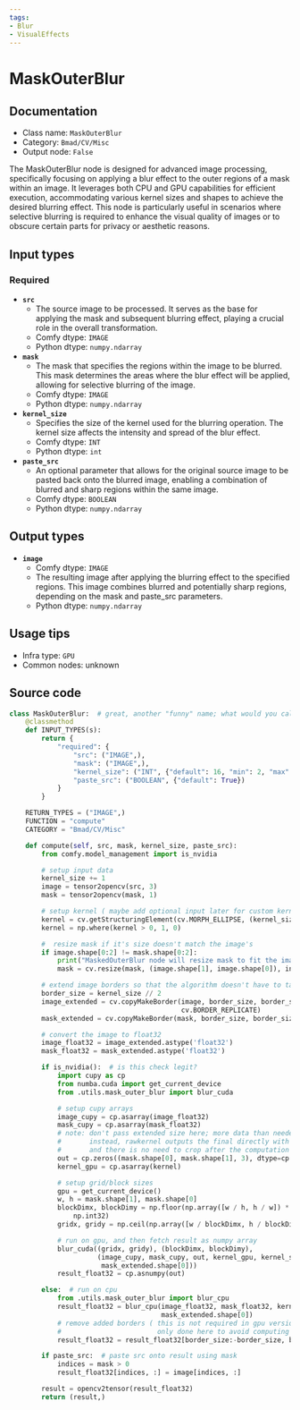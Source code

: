 ```yaml
---
tags:
- Blur
- VisualEffects
---
```


# MaskOuterBlur
## Documentation
- Class name: `MaskOuterBlur`
- Category: `Bmad/CV/Misc`
- Output node: `False`

The MaskOuterBlur node is designed for advanced image processing, specifically focusing on applying a blur effect to the outer regions of a mask within an image. It leverages both CPU and GPU capabilities for efficient execution, accommodating various kernel sizes and shapes to achieve the desired blurring effect. This node is particularly useful in scenarios where selective blurring is required to enhance the visual quality of images or to obscure certain parts for privacy or aesthetic reasons.
## Input types
### Required
- **`src`**
    - The source image to be processed. It serves as the base for applying the mask and subsequent blurring effect, playing a crucial role in the overall transformation.
    - Comfy dtype: `IMAGE`
    - Python dtype: `numpy.ndarray`
- **`mask`**
    - The mask that specifies the regions within the image to be blurred. This mask determines the areas where the blur effect will be applied, allowing for selective blurring of the image.
    - Comfy dtype: `IMAGE`
    - Python dtype: `numpy.ndarray`
- **`kernel_size`**
    - Specifies the size of the kernel used for the blurring operation. The kernel size affects the intensity and spread of the blur effect.
    - Comfy dtype: `INT`
    - Python dtype: `int`
- **`paste_src`**
    - An optional parameter that allows for the original source image to be pasted back onto the blurred image, enabling a combination of blurred and sharp regions within the same image.
    - Comfy dtype: `BOOLEAN`
    - Python dtype: `numpy.ndarray`
## Output types
- **`image`**
    - Comfy dtype: `IMAGE`
    - The resulting image after applying the blurring effect to the specified regions. This image combines blurred and potentially sharp regions, depending on the mask and paste_src parameters.
    - Python dtype: `numpy.ndarray`
## Usage tips
- Infra type: `GPU`
- Common nodes: unknown


## Source code
```python
class MaskOuterBlur:  # great, another "funny" name; what would you call this?
    @classmethod
    def INPUT_TYPES(s):
        return {
            "required": {
                "src": ("IMAGE",),
                "mask": ("IMAGE",),
                "kernel_size": ("INT", {"default": 16, "min": 2, "max": 150, "step": 2}),
                "paste_src": ("BOOLEAN", {"default": True})
            }
        }

    RETURN_TYPES = ("IMAGE",)
    FUNCTION = "compute"
    CATEGORY = "Bmad/CV/Misc"

    def compute(self, src, mask, kernel_size, paste_src):
        from comfy.model_management import is_nvidia

        # setup input data
        kernel_size += 1
        image = tensor2opencv(src, 3)
        mask = tensor2opencv(mask, 1)

        # setup kernel ( maybe add optional input later for custom kernel? )
        kernel = cv.getStructuringElement(cv.MORPH_ELLIPSE, (kernel_size, kernel_size))
        kernel = np.where(kernel > 0, 1, 0)

        #  resize mask if it's size doesn't match the image's
        if image.shape[0:2] != mask.shape[0:2]:
            print("MaskedOuterBlur node will resize mask to fit the image.")
            mask = cv.resize(mask, (image.shape[1], image.shape[0]), interpolation=cv.INTER_LINEAR)

        # extend image borders so that the algorithm doesn't have to take them into account
        border_size = kernel_size // 2
        image_extended = cv.copyMakeBorder(image, border_size, border_size, border_size, border_size,
                                           cv.BORDER_REPLICATE)
        mask_extended = cv.copyMakeBorder(mask, border_size, border_size, border_size, border_size, cv.BORDER_REPLICATE)

        # convert the image to float32
        image_float32 = image_extended.astype('float32')
        mask_float32 = mask_extended.astype('float32')

        if is_nvidia():  # is this check legit?
            import cupy as cp
            from numba.cuda import get_current_device
            from .utils.mask_outer_blur import blur_cuda

            # setup cupy arrays
            image_cupy = cp.asarray(image_float32)
            mask_cupy = cp.asarray(mask_float32)
            # note: don't pass extended size here; more data than needed to retrieve from gpu.
            #       instead, rawkernel outputs the final directly with the kernel size in mind
            #       and there is no need to crop after the computation
            out = cp.zeros((mask.shape[0], mask.shape[1], 3), dtype=cp.float32)
            kernel_gpu = cp.asarray(kernel)

            # setup grid/block sizes
            gpu = get_current_device()
            w, h = mask.shape[1], mask.shape[0]
            blockDimx, blockDimy = np.floor(np.array([w / h, h / w]) * gpu.MAX_THREADS_PER_BLOCK ** (1 / 2)).astype(
                np.int32)
            gridx, gridy = np.ceil(np.array([w / blockDimx, h / blockDimy])).astype(np.int32)

            # run on gpu, and then fetch result as numpy array
            blur_cuda((gridx, gridy), (blockDimx, blockDimy),
                      (image_cupy, mask_cupy, out, kernel_gpu, kernel_size, mask_extended.shape[1],
                       mask_extended.shape[0]))
            result_float32 = cp.asnumpy(out)

        else:  # run on cpu
            from .utils.mask_outer_blur import blur_cpu
            result_float32 = blur_cpu(image_float32, mask_float32, kernel, kernel_size, mask_extended.shape[1],
                                      mask_extended.shape[0])
            # remove added borders ( this is not required in gpu version;
            #                        only done here to avoid computing two sets of coordinates for every pixel )
            result_float32 = result_float32[border_size:-border_size, border_size:-border_size, :]

        if paste_src:  # paste src onto result using mask
            indices = mask > 0
            result_float32[indices, :] = image[indices, :]

        result = opencv2tensor(result_float32)
        return (result,)

```
